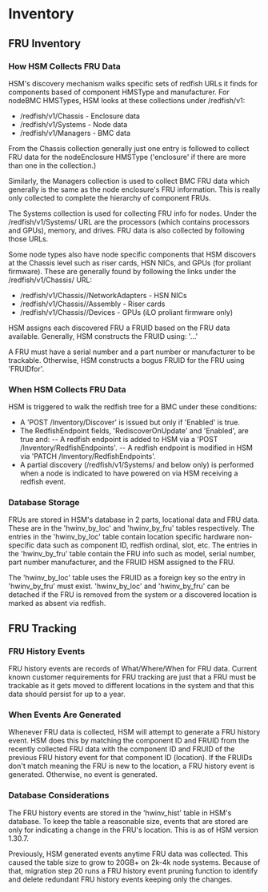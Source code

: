 # Inventory

## FRU Inventory

### How HSM Collects FRU Data

HSM's discovery mechanism walks specific sets of redfish URLs it finds for
components based of component HMSType and manufacturer. For nodeBMC HMSTypes,
HSM looks at these collections under /redfish/v1:
 - /redfish/v1/Chassis - Enclosure data
 - /redfish/v1/Systems - Node data
 - /redfish/v1/Managers - BMC data

From the Chassis collection generally just one entry is followed to collect FRU
data for the nodeEnclosure HMSType ('enclosure' if there are more than one in
the collection.)

Similarly, the Managers collection is used to collect BMC FRU data which
generally is the same as the node enclosure's FRU information. This is really
only collected to complete the hierarchy of component FRUs.

The Systems collection is used for collecting FRU info for nodes. Under the
/redfish/v1/Systems/<ID> URL are the processors (which contains processors and
GPUs), memory, and drives. FRU data is also collected by following those URLs.

Some node types also have node specific components that HSM discovers at the
Chassis level such as riser cards, HSN NICs, and GPUs (for proliant firmware).
These are generally found by following the links under the
/redfish/v1/Chassis/<systemID> URL:
 - /redfish/v1/Chassis/<systemID>/NetworkAdapters - HSN NICs
 - /redfish/v1/Chassis/<systemID>/Assembly - Riser cards
 - /redfish/v1/Chassis/<systemID>/Devices - GPUs (iLO proliant firmware only) 

HSM assigns each discovered FRU a FRUID based on the FRU data available.
Generally, HSM constructs the FRUID using:
'<HSMType>.<Manufacturer>.<PartNumber>.<SerialNumber>'

A FRU must have a serial number and a part number or manufacturer to be
trackable. Otherwise, HSM constructs a bogus FRUID for the FRU using
'FRUIDfor<componentID>'.

### When HSM Collects FRU Data

HSM is triggered to walk the redfish tree for a BMC under these conditions:
 - A 'POST /Inventory/Discover' is issued but only if 'Enabled' is true.
 - The RedfishEndpoint fields, 'RediscoverOnUpdate' and 'Enabled', are true and:
 -- A redfish endpoint is added to HSM via a 'POST /Inventory/RedfishEndpoints'.
 -- A redfish endpoint is modified in HSM via 'PATCH /Inventory/RedfishEndpoints'.
 - A partial discovery (/redfish/v1/Systems/<systemID> and below only) is performed when a node is indicated to have powered on via HSM receiving a redfish event.

### Database Storage

FRUs are stored in HSM's database in 2 parts, locational data and FRU data.
These are in the 'hwinv_by_loc' and 'hwinv_by_fru' tables respectively. The
entries in the 'hwinv_by_loc' table contain location specific hardware
non-specific data such as component ID, redfish ordinal, slot, etc. The entries
in the 'hwinv_by_fru' table contain the FRU info such as model, serial number,
part number manufacturer, and the FRUID HSM assigned to the FRU.

The 'hwinv_by_loc' table uses the FRUID as a foreign key so the entry in
'hwinv_by_fru' must exist. 'hwinv_by_loc' and 'hwinv_by_fru' can be detached if
the FRU is removed from the system or a discovered location is marked as absent
via redfish. 

## FRU Tracking

### FRU History Events

FRU history events are records of What/Where/When for FRU data. Current known
customer requirements for FRU tracking are just that a FRU must be trackable as
it gets moved to different locations in the system and that this data should
persist for up to a year.

### When Events Are Generated

Whenever FRU data is collected, HSM will attempt to generate a FRU history
event. HSM does this by matching the component ID and FRUID from the recently
collected FRU data with the component ID and FRUID of the previous FRU history
event for that component ID (location). If the FRUIDs don't match meaning the
FRU is new to the location, a FRU history event is generated. Otherwise, no
event is generated.

### Database Considerations

The FRU history events are stored in the 'hwinv_hist' table in HSM's database.
To keep the table a reasonable size, events that are stored are only for
indicating a change in the FRU's location. This is as of HSM version 1.30.7.

Previously, HSM generated events anytime FRU data was collected. This caused
the table size to grow to 20GB+ on 2k-4k node systems. Because of that,
migration step 20 runs a FRU history event pruning function to identify and
delete redundant FRU history events keeping only the changes.
